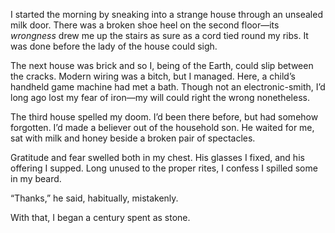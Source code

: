 <div>
  <p>
    I started the morning by sneaking into a strange house through an unsealed milk door. There was a broken shoe heel on the second floor—its <em>wrongness</em> drew me up the stairs as sure as a cord tied round my ribs. It was done before the lady of the house could sigh.
  </p>
  
  <p>
    <!--more-->
  </p>
  
  <p>
    The next house was brick and so I, being of the Earth, could slip between the cracks. Modern wiring was a bitch, but I managed. Here, a child’s handheld game machine had met a bath. Though not an electronic-smith, I’d long ago lost my fear of iron—my will could right the wrong nonetheless.
  </p>
  
  <p>
    The third house spelled my doom. I’d been there before, but had somehow forgotten. I’d made a believer out of the household son. He waited for me, sat with milk and honey beside a broken pair of spectacles.
  </p>
  
  <p>
    Gratitude and fear swelled both in my chest. His glasses I fixed, and his offering I supped. Long unused to the proper rites, I confess I spilled some in my beard.
  </p>
  
  <p>
    “Thanks,” he said, habitually, mistakenly.
  </p>
  
  <p>
    With that, I began a century spent as stone.
  </p>
</div>